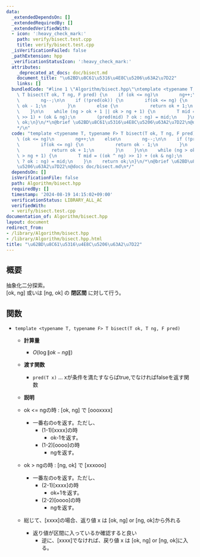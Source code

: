 ```yaml
---
data:
  _extendedDependsOn: []
  _extendedRequiredBy: []
  _extendedVerifiedWith:
  - icon: ':heavy_check_mark:'
    path: verify/bisect.test.cpp
    title: verify/bisect.test.cpp
  _isVerificationFailed: false
  _pathExtension: hpp
  _verificationStatusIcon: ':heavy_check_mark:'
  attributes:
    _deprecated_at_docs: doc/bisect.md
    document_title: "\u62BD\u8C61\u5316\u4E8C\u5206\u63A2\u7D22"
    links: []
  bundledCode: "#line 1 \"Algorithm/bisect.hpp\"\ntemplate <typename T, typename F>\
    \ T bisect(T ok, T ng, F pred) {\n    if (ok <= ng)\n        ng++;\n    else\n\
    \        ng--;\n\n    if (!pred(ok)) {\n        if(ok <= ng) {\n            return\
    \ ok - 1;\n        }\n        else {\n            return ok + 1;\n        }\n\
    \    }\n\n    while (ng > ok + 1 || ok > ng + 1) {\n        T mid = ((ok ^ ng)\
    \ >> 1) + (ok & ng);\n        (pred(mid) ? ok : ng) = mid;\n    }\n    return\
    \ ok;\n}\n/*\n@brief \u62BD\u8C61\u5316\u4E8C\u5206\u63A2\u7D22\n@docs doc/bisect.md\n\
    */\n"
  code: "template <typename T, typename F> T bisect(T ok, T ng, F pred) {\n    if\
    \ (ok <= ng)\n        ng++;\n    else\n        ng--;\n\n    if (!pred(ok)) {\n\
    \        if(ok <= ng) {\n            return ok - 1;\n        }\n        else {\n\
    \            return ok + 1;\n        }\n    }\n\n    while (ng > ok + 1 || ok\
    \ > ng + 1) {\n        T mid = ((ok ^ ng) >> 1) + (ok & ng);\n        (pred(mid)\
    \ ? ok : ng) = mid;\n    }\n    return ok;\n}\n/*\n@brief \u62BD\u8C61\u5316\u4E8C\
    \u5206\u63A2\u7D22\n@docs doc/bisect.md\n*/"
  dependsOn: []
  isVerificationFile: false
  path: Algorithm/bisect.hpp
  requiredBy: []
  timestamp: '2024-08-19 14:15:02+09:00'
  verificationStatus: LIBRARY_ALL_AC
  verifiedWith:
  - verify/bisect.test.cpp
documentation_of: Algorithm/bisect.hpp
layout: document
redirect_from:
- /library/Algorithm/bisect.hpp
- /library/Algorithm/bisect.hpp.html
title: "\u62BD\u8C61\u5316\u4E8C\u5206\u63A2\u7D22"
---
```

## 概要
抽象化二分探索。  
[ok, ng] 或いは [ng, ok] の **閉区間** に対して行う。

## 関数
- `template <typename T, typename F> T bisect(T ok, T ng, F pred) 
`
    - **計算量**
        - $O(\log \|ok - ng\|)$

    - **渡す関数**
        - `pred(T x)` ... xが条件を満たすならばtrue,でなければfalseを返す関数

    - **説明**

    - ok <= ngの時 : [ok, ng] で [oooxxxx]
        - 一番右のoを返す。ただし、
            - (1-1)[xxxx]の時
                - ok-1を返す。
            - (1-2)[oooo]の時
                - ngを返す。
    - ok > ngの時 : [ng, ok] で [xxxooo]
        - 一番左のoを返す。ただし、
            - (2-1)[xxxx]の時
                - ok+1を返す。
            - (2-2)[oooo]の時
                - ngを返す。
    - 総じて、[xxxx]の場合、返り値 x は [ok, ng] or [ng, ok]から外れる
        - 返り値が区間に入っているか確認すると良い
            - 逆に、[xxxx]でなければ、戻り値 x は [ok, ng] or [ng, ok]に入る。